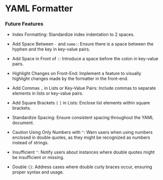 # YAML Formatter

### Future Features
- Index Formatting:
  Standardize index indentation to 2 spaces.

- Add Space Between `-` and `name:`:
  Ensure there is a space between the hyphen and the key in key-value pairs.

- Add Space in Front of `:`:
  Introduce a space before the colon in key-value pairs.

- Highlight Changes on Front-End:
  Implement a feature to visually highlight changes made by the formatter in the front-end.

- Add Commas `,` in Lists or Key-Value Pairs:
  Include commas to separate elements in lists or key-value pairs.

- Add Square Brackets `[` `]` in Lists:
  Enclose list elements within square brackets.

- Standardize Spacing:
  Ensure consistent spacing throughout the YAML document.

- Caution Using Only Numbers with `"`:
  Warn users when using numbers enclosed in double quotes, as they might be recognized as numbers instead of strings.

- Insufficient `"`:
  Notify users about instances where double quotes might be insufficient or missing.

- Double `{}`:
  Address cases where double curly braces occur, ensuring proper syntax and usage.
